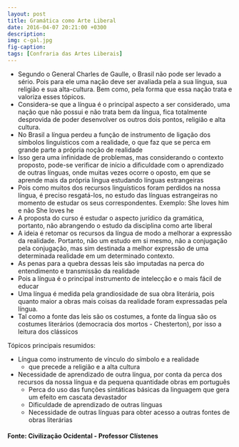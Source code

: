 ```yaml
---
layout: post
title: Gramática como Arte Liberal
date: 2016-04-07 20:21:00 +0300
description: 
img: c-gal.jpg
fig-caption: 
tags: [Confraria das Artes Liberais]
---
```


 * Segundo o General Charles de Gaulle, o Brasil não pode ser levado a sério. Pois para ele uma nação deve ser avaliada pela a sua língua, sua religião e sua alta-cultura. Bem como, pela forma que essa nação trata e valoriza esses tópicos.
 * Considera-se que a língua é o principal aspecto a ser considerado, uma nação que não possui e não trata bem da língua, fica totalmente desprovida de poder desenvolver os outros dois pontos, religião e alta cultura.
 * No Brasil a língua perdeu a função de instrumento de ligação dos símbolos linguísticos com a realidade, o que faz que se perca em grande parte a própria noção de realidade
 * Isso gera uma infinidade de problemas, mas considerando o contexto proposto, pode-se verificar de início a dificuldade com o aprendizado de outras línguas, onde muitas vezes ocorre o oposto, em que se aprende mais da própria língua estudando línguas estrangeiras
 * Pois como muitos dos recursos linguísticos foram perdidos na nossa língua, é preciso resgatá-los, no estudo das línguas estrangeiras no momento de estudar os seus correspondentes. Exemplo: She loves him e não She loves he
 * A proposta do curso é estudar o aspecto jurídico da gramática, portanto, não abrangendo o estudo da disciplina como arte liberal
 * A ideia é retomar os recursos da língua de modo a melhorar a expressão da realidade. Portanto, não um estudo em si mesmo, não a conjugação pela conjugação, mas sim destinada a melhor expressão de uma determinada realidade em um determinado contexto.
 * As penas para a quebra dessas leis são imputadas na perca do entendimento e transmissão da realidade
 * Pois a língua é o principal instrumento de intelecção e o mais fácil de educar
 * Uma língua é medida pela grandiosidade de sua obra literária, pois quanto maior a obras mais coisas da realidade foram expressadas pela língua.
 * Tal como a fonte das leis são os costumes, a fonte da língua são os costumes literários (democracia dos mortos - Chesterton), por isso a leitura dos clássicos

Tópicos principais resumidos:

 * Língua como instrumento de vínculo do símbolo e a realidade
    * que precede a religião e a alta cultura
 * Necessidade de aprendizado de outra língua, por conta da perca dos recursos da nossa língua e da pequena quantidade obras em português
    * Perca do uso das funções sintáticas básicas da linguagem que gera um efeito em cascata devastador
    * Dificuldade de aprendizado de outras línguas
    * Necessidade de outras línguas para obter acesso a outras fontes de obras literárias

#### Fonte: Civilização Ocidental - Professor Clístenes